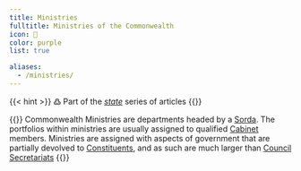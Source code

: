 ```yaml
---
title: Ministries
fulltitle: Ministries of the Commonwealth
icon: 🌸
color: purple
list: true

aliases:
  - /ministries/
---
```

{{< hint >}}
߷ Part of the *[state](/state/)* series of articles
{{</hint>}}

{{<hint panel>}}
Commonwealth Ministries are departments headed by a [Sorda](/sorda/). The portfolios within ministries are usually assigned to qualified [Cabinet](/cabinet/) members. Ministries are assigned with aspects of government that are partially devolved to [Constituents](/constituents/), and as such are much larger than [Council Secretariats](/councils/)
{{</hint>}}